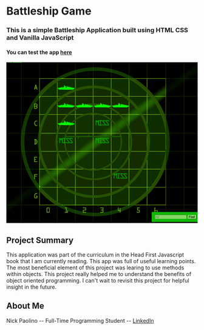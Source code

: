 # Battleship Game

### This is a simple Battleship Application built using HTML CSS and Vanilla JavaScript
 
#### You can test the app [here](https://beethoven3579.github.io/JS-Battleship/) 

![](BattleShipScreenshot.png)

## Project Summary
This application was part of the curriculum in the Head First Javascript book that I am currently reading. This app was full of useful learning points. The most beneficial element of this project was learing to use methods within objects. This project really helped me to understand the benefits of object oriented programming. I can't wait to revisit this project for helpful insight in the future. 

## About Me
Nick Paolino -- Full-Time Programming Student -- [LinkedIn](https://www.linkedin.com/in/nick-paolino-00469291/)
